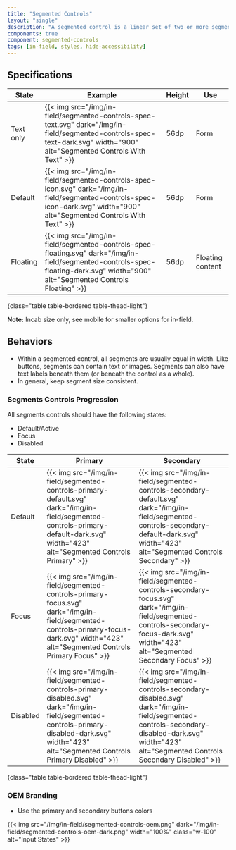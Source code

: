 ```yaml
---
title: "Segmented Controls"
layout: "single"
description: "A segmented control is a linear set of two or more segments, each of which functions as a button."
components: true
component: segmented-controls
tags: [in-field, styles, hide-accessibility]
---
```


## Specifications

<!-- prettier-ignore-start -->
| State  | Example                                                                                           | Height | Use |
| ------ | ------------------------------------------------------------------------------------------------- |--------|--------|
| Text only  | {{< img src="/img/in-field/segmented-controls-spec-text.svg" dark="/img/in-field/segmented-controls-spec-text-dark.svg" width="900" alt="Segmented Controls With Text" >}}   | 56dp   | Form  |
 Default  |  {{< img src="/img/in-field/segmented-controls-spec-icon.svg" dark="/img/in-field/segmented-controls-spec-icon-dark.svg" width="900" alt="Segmented Controls With Text" >}}   | 56dp   | Form  | 
 Floating  | {{< img src="/img/in-field/segmented-controls-spec-floating.svg" dark="/img/in-field/segmented-controls-spec-floating-dark.svg" width="900" alt="Segmented Controls Floating" >}}   | 56dp   | Floating content  |
{class="table table-bordered table-thead-light"}
<!-- prettier-ignore-end -->


**Note:** Incab size only, see mobile for smaller options for in-field.

## Behaviors

- Within a segmented control, all segments are usually equal in width. Like buttons, segments can contain text or images. Segments can also have text labels beneath them (or beneath the control as a whole).
- In general, keep segment size consistent.

### Segments Controls Progression

All segments controls should have the following states:

- Default/Active
- Focus
- Disabled

<!-- prettier-ignore-start -->
| State  | Primary                                                                                           | Secondary | 
| ------ | ------------------------------------------------------------------------------------------------- |--------|
| Default  | {{< img src="/img/in-field/segmented-controls-primary-default.svg" dark="/img/in-field/segmented-controls-primary-default-dark.svg" width="423" alt="Segmented Controls Primary" >}}   | {{< img src="/img/in-field/segmented-controls-secondary-default.svg" dark="/img/in-field/segmented-controls-secondary-default-dark.svg" width="423" alt="Segmented Controls Secondary" >}}  | 
Focus | {{< img src="/img/in-field/segmented-controls-primary-focus.svg" dark="/img/in-field/segmented-controls-primary-focus-dark.svg" width="423" alt="Segmented Controls Primary Focus" >}}   | {{< img src="/img/in-field/segmented-controls-secondary-focus.svg" dark="/img/in-field/segmented-controls-secondary-focus-dark.svg" width="423" alt="Segmented Secondary Focus" >}}   | 
Disabled  | {{< img src="/img/in-field/segmented-controls-primary-disabled.svg" dark="/img/in-field/segmented-controls-primary-disabled-dark.svg" width="423" alt="Segmented Controls Primary Disabled" >}}   | {{< img src="/img/in-field/segmented-controls-secondary-disabled.svg" dark="/img/in-field/segmented-controls-secondary-disabled-dark.svg" width="423" alt="Segmented Controls Secondary Disabled" >}}   |  
{class="table table-bordered table-thead-light"}
<!-- prettier-ignore-end -->

### OEM Branding

- Use the primary and secondary buttons colors

{{< img src="/img/in-field/segmented-controls-oem.png" dark="/img/in-field/segmented-controls-oem-dark.png" width="100%" class="w-100" alt="Input States" >}}



